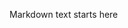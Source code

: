 <!-- title: Insert post title here -->
<!-- tags: space delimited list of applicable tags -->

Markdown text starts here
